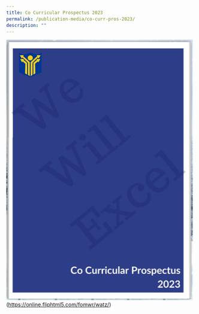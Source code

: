 ```yaml
---
title: Co Curricular Prospectus 2023
permalink: /publication-media/co-curr-pros-2023/
description: ""
---
```

![Co Curricular Prospectus](/images/ccp2023.png)
(https://online.fliphtml5.com/fomwr/watz/)
